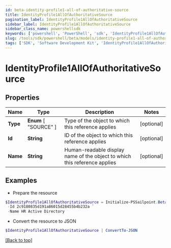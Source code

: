 ```yaml
---
id: beta-identity-profile1-all-of-authoritative-source
title: IdentityProfile1AllOfAuthoritativeSource
pagination_label: IdentityProfile1AllOfAuthoritativeSource
sidebar_label: IdentityProfile1AllOfAuthoritativeSource
sidebar_class_name: powershellsdk
keywords: ['powershell', 'PowerShell', 'sdk', 'IdentityProfile1AllOfAuthoritativeSource', 'BetaIdentityProfile1AllOfAuthoritativeSource'] 
slug: /tools/sdk/powershell/beta/models/identity-profile1-all-of-authoritative-source
tags: ['SDK', 'Software Development Kit', 'IdentityProfile1AllOfAuthoritativeSource', 'BetaIdentityProfile1AllOfAuthoritativeSource']
---
```



# IdentityProfile1AllOfAuthoritativeSource

## Properties

Name | Type | Description | Notes
------------ | ------------- | ------------- | -------------
**Type** |  **Enum** [  "SOURCE" ] | Type of the object to which this reference applies | [optional] 
**Id** | **String** | ID of the object to which this reference applies | [optional] 
**Name** | **String** | Human-readable display name of the object to which this reference applies | [optional] 

## Examples

- Prepare the resource
```powershell
$IdentityProfile1AllOfAuthoritativeSource = Initialize-PSSailpoint.BetaIdentityProfile1AllOfAuthoritativeSource  -Type SOURCE `
 -Id 2c9180835d191a86015d28455b4b232a `
 -Name HR Active Directory
```

- Convert the resource to JSON
```powershell
$IdentityProfile1AllOfAuthoritativeSource | ConvertTo-JSON
```


[[Back to top]](#) 

